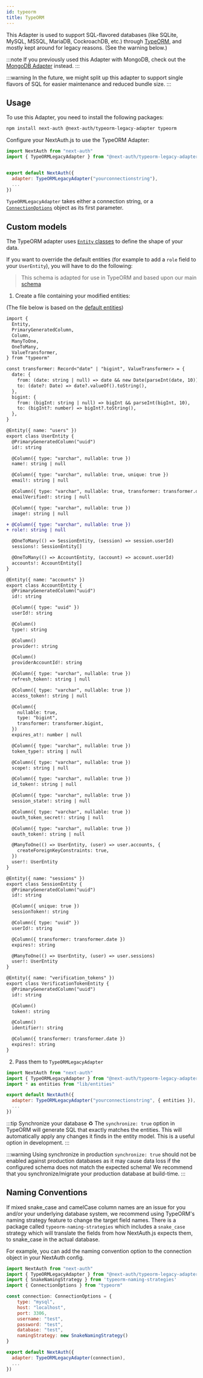 ```yaml
---
id: typeorm
title: TypeORM
---
```


This Adapter is used to support SQL-flavored databases (like SQLite, MySQL, MSSQL, MariaDB, CockroachDB, etc.) through [TypeORM](https://typeorm.io), and mostly kept around for legacy reasons. (See the warning below.)

:::note
If you previously used this Adapter with MongoDB, check out the [MongoDB Adapter](/reference/adapters/mongodb) instead.
:::

:::warning
In the future, we might split up this adapter to support single flavors of SQL for easier maintenance and reduced bundle size.
:::

## Usage

To use this Adapter, you need to install the following packages:

```bash npm2yarn
npm install next-auth @next-auth/typeorm-legacy-adapter typeorm
```

Configure your NextAuth.js to use the TypeORM Adapter:

```javascript title="pages/api/auth/[...nextauth].js"
import NextAuth from "next-auth"
import { TypeORMLegacyAdapter } from "@next-auth/typeorm-legacy-adapter"


export default NextAuth({
  adapter: TypeORMLegacyAdapter("yourconnectionstring"),
  ...
})
```

`TypeORMLegacyAdapter` takes either a connection string, or a [`ConnectionOptions`](https://github.com/typeorm/typeorm/blob/master/docs/connection-options.md) object as its first parameter.

## Custom models

The TypeORM adapter uses [`Entity` classes](https://github.com/typeorm/typeorm/blob/master/docs/entities.md) to define the shape of your data.

If you want to override the default entities (for example to add a `role` field to your `UserEntity`), you will have to do the following:

> This schema is adapted for use in TypeORM and based upon our main [schema](/reference/adapters/models)

1. Create a file containing your modified entities:

(The file below is based on the [default entities](https://github.com/nextauthjs/next-auth/blob/main/packages/adapter-typeorm-legacy/src/entities.ts))

```diff title="lib/entities.ts"
import {
  Entity,
  PrimaryGeneratedColumn,
  Column,
  ManyToOne,
  OneToMany,
  ValueTransformer,
} from "typeorm"

const transformer: Record<"date" | "bigint", ValueTransformer> = {
  date: {
    from: (date: string | null) => date && new Date(parseInt(date, 10)),
    to: (date?: Date) => date?.valueOf().toString(),
  },
  bigint: {
    from: (bigInt: string | null) => bigInt && parseInt(bigInt, 10),
    to: (bigInt?: number) => bigInt?.toString(),
  },
}

@Entity({ name: "users" })
export class UserEntity {
  @PrimaryGeneratedColumn("uuid")
  id!: string

  @Column({ type: "varchar", nullable: true })
  name!: string | null

  @Column({ type: "varchar", nullable: true, unique: true })
  email!: string | null

  @Column({ type: "varchar", nullable: true, transformer: transformer.date })
  emailVerified!: string | null

  @Column({ type: "varchar", nullable: true })
  image!: string | null

+ @Column({ type: "varchar", nullable: true })
+ role!: string | null

  @OneToMany(() => SessionEntity, (session) => session.userId)
  sessions!: SessionEntity[]

  @OneToMany(() => AccountEntity, (account) => account.userId)
  accounts!: AccountEntity[]
}

@Entity({ name: "accounts" })
export class AccountEntity {
  @PrimaryGeneratedColumn("uuid")
  id!: string

  @Column({ type: "uuid" })
  userId!: string

  @Column()
  type!: string

  @Column()
  provider!: string

  @Column()
  providerAccountId!: string

  @Column({ type: "varchar", nullable: true })
  refresh_token!: string | null

  @Column({ type: "varchar", nullable: true })
  access_token!: string | null

  @Column({
    nullable: true,
    type: "bigint",
    transformer: transformer.bigint,
  })
  expires_at!: number | null

  @Column({ type: "varchar", nullable: true })
  token_type!: string | null

  @Column({ type: "varchar", nullable: true })
  scope!: string | null

  @Column({ type: "varchar", nullable: true })
  id_token!: string | null

  @Column({ type: "varchar", nullable: true })
  session_state!: string | null

  @Column({ type: "varchar", nullable: true })
  oauth_token_secret!: string | null

  @Column({ type: "varchar", nullable: true })
  oauth_token!: string | null

  @ManyToOne(() => UserEntity, (user) => user.accounts, {
    createForeignKeyConstraints: true,
  })
  user!: UserEntity
}

@Entity({ name: "sessions" })
export class SessionEntity {
  @PrimaryGeneratedColumn("uuid")
  id!: string

  @Column({ unique: true })
  sessionToken!: string

  @Column({ type: "uuid" })
  userId!: string

  @Column({ transformer: transformer.date })
  expires!: string

  @ManyToOne(() => UserEntity, (user) => user.sessions)
  user!: UserEntity
}

@Entity({ name: "verification_tokens" })
export class VerificationTokenEntity {
  @PrimaryGeneratedColumn("uuid")
  id!: string

  @Column()
  token!: string

  @Column()
  identifier!: string

  @Column({ transformer: transformer.date })
  expires!: string
}
```

2. Pass them to `TypeORMLegacyAdapter`

```javascript title="pages/api/auth/[...nextauth].js"
import NextAuth from "next-auth"
import { TypeORMLegacyAdapter } from "@next-auth/typeorm-legacy-adapter"
import * as entities from "lib/entities"

export default NextAuth({
  adapter: TypeORMLegacyAdapter("yourconnectionstring", { entities }),
  ...
})
```

:::tip Synchronize your database ♻
The `synchronize: true` option in TypeORM will generate SQL that exactly matches the entities. This will automatically apply any changes it finds in the entity model. This is a useful option in development.
:::

:::warning Using synchronize in production
`synchronize: true` should not be enabled against production databases as it may cause data loss if the configured schema does not match the expected schema! We recommend that you synchronize/migrate your production database at build-time.
:::

## Naming Conventions

If mixed snake_case and camelCase column names are an issue for you and/or your underlying database system, we recommend using TypeORM's naming strategy feature to change the target field names. There is a package called `typeorm-naming-strategies` which includes a `snake_case` strategy which will translate the fields from how NextAuth.js expects them, to snake_case in the actual database.

For example, you can add the naming convention option to the connection object in your NextAuth config.

```javascript title="pages/api/auth/[...nextauth].js"
import NextAuth from "next-auth"
import { TypeORMLegacyAdapter } from "@next-auth/typeorm-legacy-adapter"
import { SnakeNamingStrategy } from 'typeorm-naming-strategies'
import { ConnectionOptions } from "typeorm"

const connection: ConnectionOptions = {
    type: "mysql",
    host: "localhost",
    port: 3306,
    username: "test",
    password: "test",
    database: "test",
    namingStrategy: new SnakeNamingStrategy()
}

export default NextAuth({
  adapter: TypeORMLegacyAdapter(connection),
  ...
})
```
